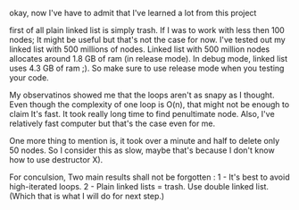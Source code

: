 okay, now I've have to admit that I've learned a lot from this project

first of all plain linked list is simply trash. If I was to work with less then 100 nodes; It might be useful
but that's not the case for now. I've tested out my linked list with 500 millions of nodes.
Linked list with 500 million nodes allocates around 1.8 GB of ram (in release mode).
In debug mode, linked list uses 4.3 GB of ram ;). So make sure to use release mode when you testing your code.

My observatinos showed me that the loops aren't as snapy as I thought. Even though the complexity of one
loop is O(n), that might not be enough to claim It's fast. It took really long time to find penultimate
node. Also, I've relatively fast computer but that's the case even for me.

One more thing to mention is, it took over a minute and half to delete only 50 nodes. So I consider this as
slow, maybe that's because I don't know how to use destructor X).

For conculsion, Two main results shall not be forgotten :
1 - It's best to avoid high-iterated loops.
2 - Plain linked lists = trash. Use double linked list. (Which that is what I will do for next step.)